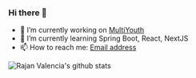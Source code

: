 ### Hi there 👋

- 🔭 I’m currently working on [MultiYouth](http://multiyouth.com)
- 🌱 I’m currently learning Spring Boot, React, NextJS
- 📫 How to reach me: [Email address](mailto:rajanvalencia@au.com)

![Rajan Valencia's github stats](https://github-readme-stats.vercel.app/api?username=rajanvalencia&show_icons=true&theme=monokai)
